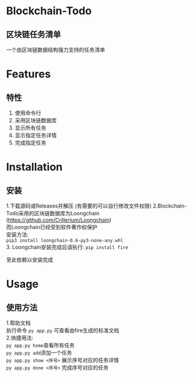 # Blockchain-Todo
## 区块链任务清单
一个由区块链数据结构强力支持的任务清单

# Features
## 特性
1. 使用命令行
2. 采用区块链数据库
3. 显示所有任务
4. 显示指定任务详情
5. 完成指定任务

# Installation
## 安装
1.下载源码或Releases并解压
(有需要的可以自行修改文件权限)
2.Blockchain-Todo采用的区块链数据库为Loongchain  
(https://github.com/Crillerium/Loongchain)  
而Loongchain已经受到软件著作权保护  
安装方法:  
`pip3 install loongchain-0.6-py3-none-any.whl`  
3. Loongchain安装完成后请执行:
`pip install fire`  

至此依赖以安装完成
# Usage
## 使用方法
1.帮助文档  
执行命令 `py app.py` 可查看由fire生成的标准文档  
2.快捷用法:  
`py app.py home`查看所有任务  
`py app.py add`添加一个任务  
`py app.py show <序号>` 展示序号对应的任务详情  
`py app.py done <序号>` 完成序号对应的任务  
